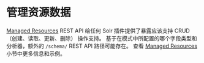# 管理资源数据

[Managed Resources](../../config/api/managed_resources.md) REST API
给任何 Solr 插件提供了暴露应该支持 CRUD（创建、读取、更新、删除） 操作支持。
基于在模式中所配置的哪个字段类型和分析器，额外的 `/schema/` REST API 路径可能存在。
查看 [Managed Resources](../../config/api/managed_resources.md) 小节中更多信息和示例。
